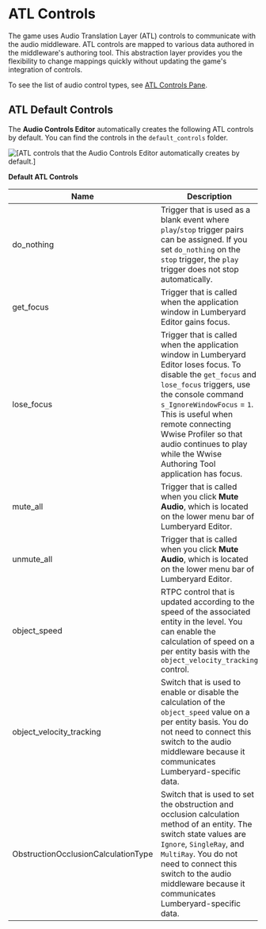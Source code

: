 # ATL Controls<a name="audio-default-controls"></a>

The game uses Audio Translation Layer \(ATL\) controls to communicate with the audio middleware\. ATL controls are mapped to various data authored in the middleware's authoring tool\. This abstraction layer provides you the flexibility to change mappings quickly without updating the game's integration of controls\.

To see the list of audio control types, see [ATL Controls Pane](audio-atl-editor-atl-controls.md)\.

## ATL Default Controls<a name="audio-controls-default"></a>

The **Audio Controls Editor** automatically creates the following ATL controls by default\. You can find the controls in the `default_controls` folder\.

![\[ATL controls that the Audio Controls Editor automatically creates by default.\]](http://docs.aws.amazon.com/lumberyard/latest/userguide/images/audio-atl-editor-default.png)


**Default ATL Controls**  

| Name | Description | 
| --- | --- | 
| do\_nothing |  Trigger that is used as a blank event where `play`/`stop` trigger pairs can be assigned\. If you set `do_nothing` on the `stop` trigger, the `play` trigger does not stop automatically\.  | 
| get\_focus |  Trigger that is called when the application window in Lumberyard Editor gains focus\.   | 
| lose\_focus |  Trigger that is called when the application window in Lumberyard Editor loses focus\.  To disable the `get_focus` and `lose_focus` triggers, use the console command `s_IgnoreWindowFocus` = `1`\. This is useful when remote connecting Wwise Profiler so that audio continues to play while the Wwise Authoring Tool application has focus\.   | 
| mute\_all |  Trigger that is called when you click **Mute Audio**, which is located on the lower menu bar of Lumberyard Editor\.  | 
| unmute\_all |  Trigger that is called when you click **Mute Audio**, which is located on the lower menu bar of Lumberyard Editor\.  | 
| object\_speed |  RTPC control that is updated according to the speed of the associated entity in the level\. You can enable the calculation of speed on a per entity basis with the `object_velocity_tracking` control\.   | 
| object\_velocity\_tracking |  Switch that is used to enable or disable the calculation of the `object_speed` value on a per entity basis\. You do not need to connect this switch to the audio middleware because it communicates Lumberyard\-specific data\.   | 
| ObstructionOcclusionCalculationType |  Switch that is used to set the obstruction and occlusion calculation method of an entity\. The switch state values are `Ignore`, `SingleRay`, and `MultiRay`\. You do not need to connect this switch to the audio middleware because it communicates Lumberyard\-specific data\.   | 